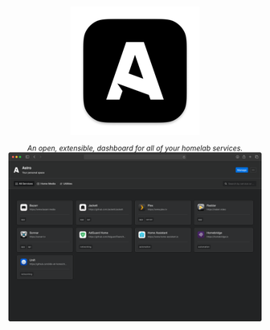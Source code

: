 <p align="center">
  <img src="/imgs/logo.png?raw=true" height="256" alt="Astro Logo" />
</p>
<p align="center">
  <i>An open, extensible, dashboard for all of your homelab services.</i>
  <br/>
  <img src="/imgs/preview.png?raw=true" alt="Astro Dashboard Preview" width="800" />
</p>
